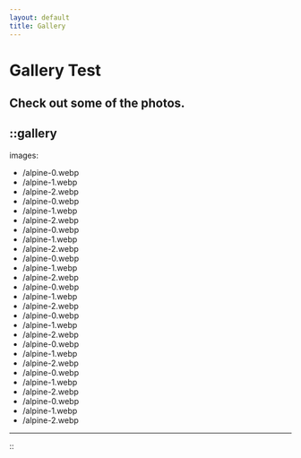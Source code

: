 ```yaml
---
layout: default
title: Gallery
---
```


# Gallery Test

## Check out some of the photos.

::gallery
---
images:
  - /alpine-0.webp
  - /alpine-1.webp
  - /alpine-2.webp
  - /alpine-0.webp
  - /alpine-1.webp
  - /alpine-2.webp
  - /alpine-0.webp
  - /alpine-1.webp
  - /alpine-2.webp
  - /alpine-0.webp
  - /alpine-1.webp
  - /alpine-2.webp
  - /alpine-0.webp
  - /alpine-1.webp
  - /alpine-2.webp
  - /alpine-0.webp
  - /alpine-1.webp
  - /alpine-2.webp
  - /alpine-0.webp
  - /alpine-1.webp
  - /alpine-2.webp
  - /alpine-0.webp
  - /alpine-1.webp
  - /alpine-2.webp
  - /alpine-0.webp
  - /alpine-1.webp
  - /alpine-2.webp
---
::